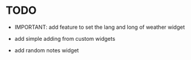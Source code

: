 # TODO

- IMPORTANT: add feature to set the lang and long of weather widget

- add simple adding from custom widgets

- add random notes widget
